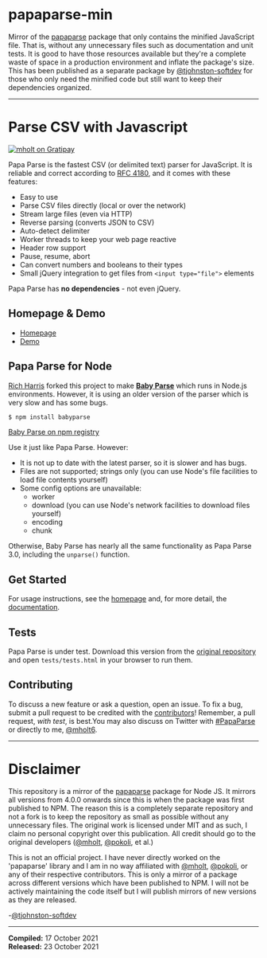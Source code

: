 # papaparse-min

Mirror of the [papaparse](https://www.npmjs.com/package/papaparse) package that only contains the minified JavaScript file. That is, without any unnecessary files such as documentation and unit tests. It is good to have those resources available but they're a complete waste of space in a production environment and inflate the package's size. This has been published as a separate package by [@tjohnston-softdev](https://github.com/tjohnston-softdev) for those who only need the minified code but still want to keep their dependencies organized.

---

Parse CSV with Javascript
========================================

[![mholt on Gratipay](http://img.shields.io/badge/tips-accepted-brightgreen.svg?style=flat)](https://www.gratipay.com/mholt/)

Papa Parse is the fastest CSV (or delimited text) parser for JavaScript. It is reliable and correct according to [RFC 4180](https://tools.ietf.org/html/rfc4180), and it comes with these features:

- Easy to use
- Parse CSV files directly (local or over the network)
- Stream large files (even via HTTP)
- Reverse parsing (converts JSON to CSV)
- Auto-detect delimiter
- Worker threads to keep your web page reactive
- Header row support
- Pause, resume, abort
- Can convert numbers and booleans to their types
- Small jQuery integration to get files from `<input type="file">` elements

Papa Parse has **no dependencies** - not even jQuery.


Homepage & Demo
----------------

- [Homepage](http://papaparse.com)
- [Demo](http://papaparse.com/demo.html)


Papa Parse for Node
--------------------

[Rich Harris](https://github.com/Rich-Harris) forked this project to make **[Baby Parse](https://github.com/Rich-Harris/BabyParse)** which runs in Node.js environments. However, it is using an older version of the parser which is very slow and has some bugs.

```bash
$ npm install babyparse
```

[Baby Parse on npm registry](https://www.npmjs.org/package/babyparse)

Use it just like Papa Parse. However:

- It is not up to date with the latest parser, so it is slower and has bugs.
- Files are not supported; strings only (you can use Node's file facilities to load file contents yourself)
- Some config options are unavailable:
	- worker
	- download (you can use Node's network facilities to download files yourself)
	- encoding
	- chunk

Otherwise, Baby Parse has nearly all the same functionality as Papa Parse 3.0, including the `unparse()` function.


Get Started
-----------

For usage instructions, see the [homepage](http://papaparse.com) and, for more detail, the [documentation](http://papaparse.com/docs.html).



Tests
-----

Papa Parse is under test. Download this version from the [original repository](https://github.com/mholt/PapaParse/releases/tag/4.0.1) and open `tests/tests.html` in your browser to run them.



Contributing
------------

To discuss a new feature or ask a question, open an issue. To fix a bug, submit a pull request to be credited with the [contributors](https://github.com/mholt/PapaParse/graphs/contributors)! Remember, a pull request, *with test*, is best.You may also discuss on Twitter with [#PapaParse](https://twitter.com/search?q=%23PapaParse&src=typd&f=realtime) or directly to me, [@mholt6](https://twitter.com/mholt6).


---

# Disclaimer

This repository is a mirror of the [papaparse](https://www.npmjs.com/package/papaparse) package for Node JS. It mirrors all versions from 4.0.0 onwards since this is when the package was first published to NPM. The reason this is a completely separate repository and not a fork is to keep the repository as small as possible without any unnecessary files. The original work is licensed under MIT and as such, I claim no personal copyright over this publication. All credit should go to the original developers ([@mholt](https://github.com/mholt), [@pokoli](https://github.com/pokoli), et al.)

This is not an official project. I have never directly worked on the 'papaparse' library and I am in no way affiliated with [@mholt](https://github.com/mholt), [@pokoli](https://github.com/pokoli), or any of their respective contributors. This is only a mirror of a package across different versions which have been published to NPM. I will not be actively maintaining the code itself but I will publish mirrors of new versions as they are released.

\-[@tjohnston-softdev](https://github.com/tjohnston-softdev)

---

**Compiled:** 17 October 2021  
**Released:** 23 October 2021
